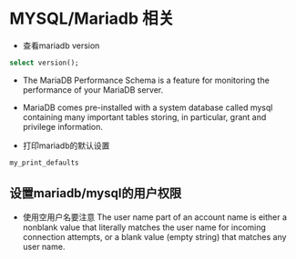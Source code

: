# MYSQL/Mariadb 相关

* 查看mariadb version

```sql
select version();
```

* The MariaDB Performance Schema is a feature for monitoring the performance of your MariaDB server.
* MariaDB comes pre-installed with a system database called mysql containing many important tables storing, in particular, grant and privilege information.


* 打印mariadb的默认设置
```bash
my_print_defaults
```

## 设置mariadb/mysql的用户权限

* 使用空用户名要注意 
The user name part of an account name is either a nonblank value that literally matches the user name for incoming connection attempts, or a blank value (empty string) that matches any user name.

